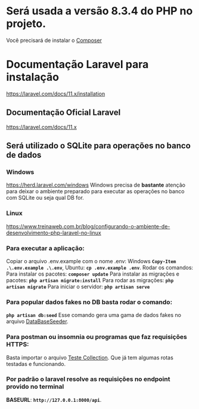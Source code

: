 # Será usada a versão 8.3.4 do PHP no projeto.
Você precisará de instalar o [Composer](https://getcomposer.org/download/)

# Documentação Laravel para instalação
https://laravel.com/docs/11.x/installation

## Documentação Oficial Laravel
https://laravel.com/docs/11.x

## Será utilizado o SQLite para operações no banco de dados

### Windows
https://herd.laravel.com/windows
Windows precisa de **bastante** atenção para deixar o ambiente preparado para executar as operações no banco com SQLite ou seja qual DB for.

### Linux
https://www.treinaweb.com.br/blog/configurando-o-ambiente-de-desenvolvimento-php-laravel-no-linux


### Para executar a aplicação:
Copiar o arquivo .env.example com o nome .env:
Windows
**`Copy-Item .\.env.example .\.env`**,
Ubuntu:
**`cp .env.example .env`**.
Rodar os comandos:
Para instalar os pacotes: **`composer update`**
Para instalar as migrações e pacotes: **`php artisan migrate:install`**
Para rodar as migrações: **`php artisan migrate`**
Para iniciar o servidor: **`php artisan serve`**

### Para popular dados fakes no DB basta rodar o comando:
**`php artisan db:seed`**
Esse comando gera uma gama de dados fakes no arquivo [DataBaseSeeder](./database/seeders/DatabaseSeeder.php).

### Para postman ou insomnia ou programas que faz requisições HTTPS:
Basta importar o arquivo [Teste Collection](./Teste.postman_collection.json).
Que já tem algumas rotas testadas e funcionando.

### Por padrão o laravel resolve as requisições no endpoint provido no terminal
**BASEURL**: **`http://127.0.0.1:8000/api`**.